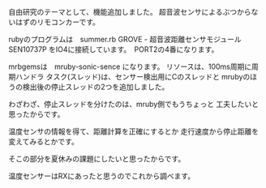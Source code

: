 自由研究のテーマとして、機能追加しました。
超音波センサによるぶつからないはずのリモコンカーです。

rubyのプログラムは　summer.rb
GROVE - 超音波距離センサモジュール SEN10737P
をIO4に接続しています。　PORT2の4番になります。

mrbgemsは　mruby-sonic-sence になります。
リソースは、100ms周期に周期ハンドラ
タスク(スレッド)は、センサー検出用にCのスレッドと
mrubyのほうの検出後の停止スレッドの2つを追加しました。

わざわざ、停止スレッドを分けたのは、mruby側でもうちょっと
工夫したいと思ったからです。

温度センサの情報を得て、距離計算を正確にするとか
走行速度から停止距離を変えてみるとかです。

そこの部分を夏休みの課題にしたいと思ったからです。

温度センサーはRXにあったと思うのでこれから調べます。

